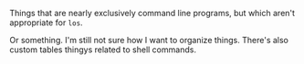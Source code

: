 Things that are nearly exclusively command line programs, but which aren't
appropriate for `los`.

Or something. I'm still not sure how I want to organize things.
There's also custom tables thingys related to shell commands.
